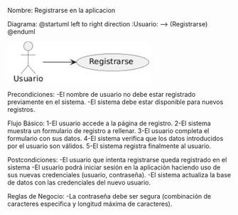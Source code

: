 ﻿
Nombre: Registrarse en la aplicacion

Diagrama:
@startuml
left to right direction
:Usuario: --> (Registrarse)
@enduml

![alt text](image-1.png)

Precondiciones:
-El nombre de usuario no debe estar registrado previamente en el sistema.
-El sistema debe estar disponible para nuevos registros.

Flujo Básico:
1-El usuario accede a la página de registro.
2-El sistema muestra un formulario de registro a rellenar.
3-El usuario completa el formulario con sus datos.
4-El sistema verifica que los datos introducidos por el usuario son válidos.
5-El sistema registra finalmente al usuario.

Postcondiciones:
-El usuario que intenta registrarse queda registrado en el sistema
-El usuario podrá iniciar sesión en la aplicación haciendo uso de sus nuevas credenciales (usuario, contraseña).
-El sistema actualiza la base de datos con las credenciales del nuevo usuario.

Reglas de Negocio:
-La contraseña debe ser segura (combinación de caracteres especifica y longitud máxima de caracteres).


